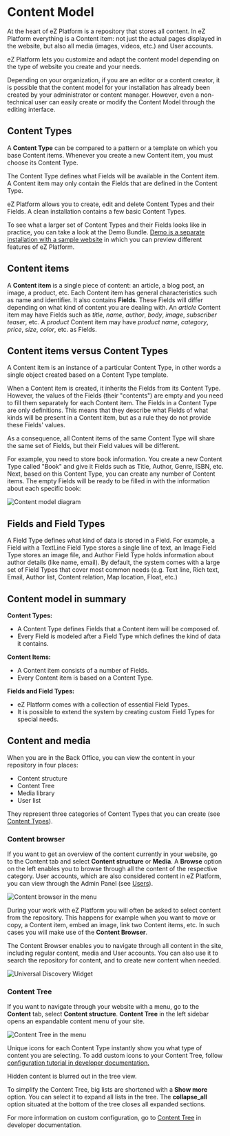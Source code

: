 # Content Model

At the heart of eZ Platform is a repository that stores all content.
In eZ Platform everything is a Content item: not just the actual pages displayed in the website,
but also all media (images, videos, etc.) and User accounts.

eZ Platform lets you customize and adapt the content model depending on the type of website you create and your needs.

Depending on your organization, if you are an editor or a content creator,
it is possible that the content model for your installation has already been created by your administrator or content manager.
However, even a non-technical user can easily create or modify the Content Model through the editing interface.

## Content Types

A **Content Type** can be compared to a pattern or a template on which you base Content items.
Whenever you create a new Content item, you must choose its Content Type.

The Content Type defines what Fields will be available in the Content item.
A Content item may only contain the Fields that are defined in the Content Type.

eZ Platform allows you to create, edit and delete Content Types and their Fields.
A clean installation contains a few basic Content Types.

To see what a larger set of Content Types and their Fields looks like in practice, you can take a look at the Demo Bundle.
[Demo is a separate installation with a sample website](https://github.com/ezsystems/ezplatform-demo) in which you can preview different features of eZ Platform.

## Content items

A **Content item** is a single piece of content: an article, a blog post, an image, a product, etc.
Each Content item has general characteristics such as name and identifier. It also contains **Fields**.
These Fields will differ depending on what kind of content you are dealing with.
An *article* Content item may have Fields such as *title*, *name*, *author*, *body*, *image*, *subscriber teaser*, etc.
A *product* Content item may have *product name*, *category*, *price*, *size*, *color*, etc. as Fields.

## Content items versus Content Types

A Content item is an instance of a particular Content Type, in other words a single object created based on a Content Type template.

When a Content item is created, it inherits the Fields from its Content Type.
However, the values of the Fields (their "contents") are empty and you need to fill them separately for each Content item.
The Fields in a Content Type are only definitions. This means that they describe what Fields of what kinds will be present in a Content item,
but as a rule they do not provide these Fields' values.

As a consequence, all Content items of the same Content Type will share the same set of Fields, but their Field values will be different.

For example, you need to store book information.
You create a new Content Type called "Book" and give it Fields such as Title, Author, Genre, ISBN, etc.
Next, based on this Content Type, you can create any number of Content items.
The empty Fields will be ready to be filled in with the information about each specific book:

![Content model diagram](img/content_model_diagram.png "Content model diagram")

## Fields and Field Types

A Field Type defines what kind of data is stored in a Field.
For example, a Field with a TextLine Field Type stores a single line of text, an Image Field Type stores an image file,
and Author Field Type holds information about author details (like name, email).
By default, the system comes with a large set of Field Types that cover most common needs
(e.g. Text line, Rich text, Email, Author list, Content relation, Map location, Float, etc.)

## Content model in summary

**Content Types:**

- A Content Type defines Fields that a Content item will be composed of.
- Every Field is modeled after a Field Type which defines the kind of data it contains.

**Content Items:**

- A Content item consists of a number of Fields.
- Every Content item is based on a Content Type.

**Fields and Field Types:**

- eZ Platform comes with a collection of essential Field Types.
- It is possible to extend the system by creating custom Field Types for special needs.

## Content and media

When you are in the Back Office, you can view the content in your repository in four places:

- Content structure
- Content Tree
- Media library
- User list

They represent three categories of Content Types that you can create
(see [Content Types](organizing_the_site.md#content-types)).

### Content browser

If you want to get an overview of the content currently in your website, go to the Content tab
and select **Content structure** or **Media**.
A **Browse** option on the left enables you to browse through all the content of the respective category.
User accounts, which are also considered content in eZ Platform, you can view through the Admin Panel
(see [Users](organizing_the_site.md#users)).

![Content browser in the menu](img/left_menu_browse.png "Content browser in the menu")

During your work with eZ Platform you will often be asked to select content from the repository.
This happens for example when you want to move or copy, a Content item, embed an image, link two Content items, etc.
In such cases you will make use of the **Content Browser**.

The Content Browser enables you to navigate through all content in the site, including regular content, media and User accounts.
You can also use it to search the repository for content, and to create new content when needed.

![Universal Discovery Widget](img/udw.png "Universal Discovery Widget")

### Content Tree

If you want to navigate through your website with a menu, go to the **Content** tab, select **Content structure**. **Content Tree** in the left sidebar opens an expandable content menu of your site.

![Content Tree in the menu](img/left_menu_tree.png "Content Tree in the menu")
 
Unique icons for each Content Type instantly show you what type of content you are selecting. To add custom icons to your Content Tree, follow [configuration tutorial in developer documentation.](https://doc.ezplatform.com/en/latest/guide/extending_ez_platform/#custom-content-type-icons)

Hidden content is blurred out in the tree view. 

To simplify the Content Tree, big lists are shortened with a **Show more** option. You can select it to expand all lists in the tree.
The **collapse_all** option situated at the bottom of the tree closes all expanded sections.

For more information on custom configuration, go to [Content Tree](https://doc.ezplatform.com/en/latest/guide/config_back_office/#content-tree) in developer documentation.
